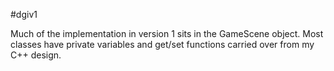 #dgiv1

Much of the implementation in version 1 sits in the GameScene object. Most classes have private variables and get/set functions carried over from my C++ design. 
